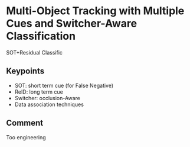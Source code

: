# Multi-Object Tracking with Multiple Cues and Switcher-Aware Classification
SOT+Residual
Classific
## Keypoints
* SOT: short term cue (for False Negative)
* ReID: long term cue
* Switcher: occlusion-Aware
* Data association techniques

## Comment
Too engineering
